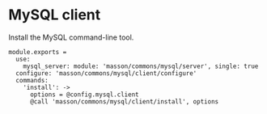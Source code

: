 
# MySQL client

Install the MySQL command-line tool.

    module.exports =
      use:
        mysql_server: module: 'masson/commons/mysql/server', single: true
      configure: 'masson/commons/mysql/client/configure'
      commands:
        'install': ->
          options = @config.mysql.client
          @call 'masson/commons/mysql/client/install', options

